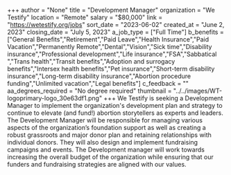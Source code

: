 +++
author = "None"
title = "Development Manager"
organization = "We Testify"
location = "Remote"
salary = "$80,000"
link = "https://wetestify.org/jobs"
sort_date = "2023-06-02"
created_at = "June 2, 2023"
closing_date = "July 5, 2023"
a_job_type = ["Full Time"]
b_benefits = ["General Benefits","Retirement","Paid Leave","Health Insurance","Paid Vacation","Permanently Remote","Dental","Vision","Sick time","Disability insurance","Professional development","Life insurance","FSA","Sabbatical ","Trans health","Transit benefits","Adoption and surrogacy benefits","Intersex health benefits","Pet insurance","Short-term disability insurance","Long-term disability insurance","Abortion procedure funding","Unlimited vacation","Legal benefits"]
c_feedback = ""
aa_degrees_required = "No degree required"
thumbnail = "../../images/WT-logoprimary-logo_30e63df1.png"
+++
We Testify is seeking a Development Manager to implement the organization's development plan and strategy to continue to elevate (and fund!) abortion storytellers as experts and leaders. The Development Manager will be responsible for managing various aspects of the organization’s foundation support as well as creating a robust grassroots and major donor plan and retaining relationships with individual donors. They will also design and implement fundraising campaigns and events. The Development manager will work towards increasing the overall budget of the organization while ensuring that our funders and fundraising strategies are aligned with our values.